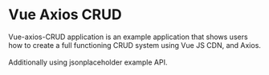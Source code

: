 # Vue Axios CRUD

Vue-axios-CRUD application is an example application that shows users how to create a full functioning CRUD system using Vue JS CDN, and Axios. 
<br><br>
Additionally using jsonplaceholder example API.
